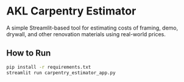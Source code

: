 # AKL Carpentry Estimator

A simple Streamlit-based tool for estimating costs of framing, demo, drywall, and other renovation materials using real-world prices.

## How to Run

```bash
pip install -r requirements.txt
streamlit run carpentry_estimator_app.py
```
